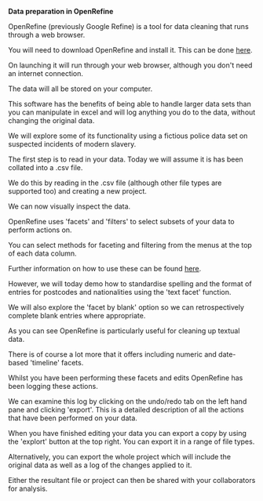 **Data preparation in OpenRefine**

OpenRefine (previously Google Refine) is a tool for data cleaning that runs through a web browser.

You will need to download OpenRefine and install it. This can be done [here](http://openrefine.org/download.html).

On launching it will run through your web browser, although you don't need an internet connection. 

The data will all be stored on your computer.

This software has the benefits of being able to handle larger data sets than you can manipulate in excel and will log anything you do to the data, without changing the original data.

We will explore some of its functionality using a fictious police data set on suspected incidents of modern slavery.

The first step is to read in your data. Today we will assume it is has been collated into a .csv file.

We do this by reading in the .csv file (although other file types are supported too) and creating a new project.

We can now visually inspect the data.

OpenRefine uses 'facets' and 'filters' to select subsets of your data to perform actions on. 

You can select methods for faceting and filtering from the menus at the top of each data column.

Further information on how to use these can be found [here](https://github.com/OpenRefine/OpenRefine/wiki/Screencasts).

However, we will today demo how to standardise spelling and the format of entries for postcodes and nationalities using the 'text facet' function.

We will also explore the 'facet by blank' option so we can retrospectively complete blank entries where appropriate. 

As you can see OpenRefine is particularly useful for cleaning up textual data.

There is of course a lot more that it offers including numeric and date-based 'timeline' facets.

Whilst you have been performing these facets and edits OpenRefine has been logging these actions.

We can examine this log by clicking on the undo/redo tab on the left hand pane and clicking 'export'. This is a detailed description of all the actions that have been performed on your data.

When you have finished editing your data you can export a copy by using the 'explort' button at the top right. You can export it in a range of file types.

Alternatively, you can export the whole project which will include the original data as well as a log of the changes applied to it.

Either the resultant file or project can then be shared with your collaborators for analysis.
